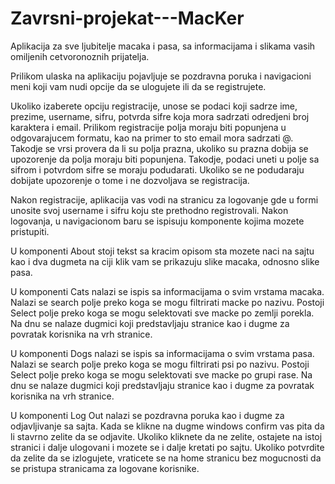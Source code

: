 # Zavrsni-projekat---MacKer

Aplikacija za sve ljubitelje macaka i pasa, sa informacijama i slikama vasih omiljenih cetvoronoznih prijatelja.

Prilikom ulaska na aplikaciju pojavljuje se pozdravna poruka i navigacioni meni koji vam nudi opcije da se ulogujete ili da se registrujete.

Ukoliko izaberete opciju registracije, unose se podaci koji sadrze ime, prezime, username, sifru, potvrda sifre koja mora sadrzati odredjeni broj karaktera i email. Prilikom registracije polja moraju biti popunjena u odgovarajucem formatu, kao na primer to sto email mora sadrzati @. Takodje se vrsi provera da li su polja prazna, ukoliko su prazna dobija se upozorenje da polja moraju biti popunjena. Takodje, podaci uneti u polje sa sifrom i potvrdom sifre se moraju podudarati. Ukoliko se ne podudaraju dobijate upozorenje o tome i ne dozvoljava se registracija.

Nakon registracije, aplikacija vas vodi na stranicu za logovanje gde u formi unosite svoj username i sifru koju ste prethodno registrovali. Nakon logovanja, u navigacionom baru se ispisuju komponente kojima mozete pristupiti.

U komponenti About stoji tekst sa kracim opisom sta mozete naci na sajtu kao i dva dugmeta na ciji klik vam se prikazuju slike macaka, odnosno slike pasa.

U komponenti Cats nalazi se ispis sa informacijama o svim vrstama macaka. Nalazi se search polje preko koga se mogu filtrirati macke po nazivu. Postoji Select polje preko koga se mogu selektovati sve macke po zemlji porekla. Na dnu se nalaze dugmici koji predstavljaju stranice kao i dugme za povratak korisnika na vrh stranice.

U komponenti Dogs nalazi se ispis sa informacijama o svim vrstama pasa. Nalazi se search polje preko koga se mogu filtrirati psi po nazivu. Postoji Select polje preko koga se mogu selektovati sve macke po grupi rase. Na dnu se nalaze dugmici koji predstavljaju stranice kao i dugme za povratak korisnika na vrh stranice.

U komponenti Log Out nalazi se pozdravna poruka kao i dugme za odjavljivanje sa sajta. Kada se klikne na dugme windows confirm vas pita da li stavrno zelite da se odjavite. Ukoliko kliknete da ne zelite, ostajete na istoj stranici i dalje ulogovani i mozete se i dalje kretati po sajtu. Ukoliko potvrdite da zelite da se izlogujete, vraticete se na home stranicu bez mogucnosti da se pristupa stranicama za logovane korisnike.

